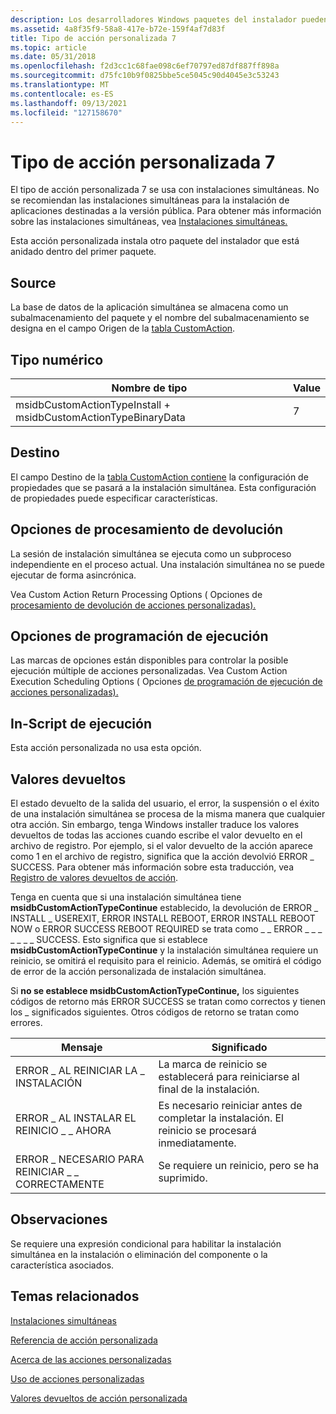 ```yaml
---
description: Los desarrolladores Windows paquetes del instalador pueden optar por usar una acción personalizada de tipo 7 cuando las acciones estándar no son suficientes para ejecutar la instalación.
ms.assetid: 4a8f35f9-58a8-417e-b72e-159f4af7d83f
title: Tipo de acción personalizada 7
ms.topic: article
ms.date: 05/31/2018
ms.openlocfilehash: f2d3cc1c68fae098c6ef70797ed87df887ff898a
ms.sourcegitcommit: d75fc10b9f0825bbe5ce5045c90d4045e3c53243
ms.translationtype: MT
ms.contentlocale: es-ES
ms.lasthandoff: 09/13/2021
ms.locfileid: "127158670"
---
```

# <a name="custom-action-type-7"></a>Tipo de acción personalizada 7

El tipo de acción personalizada 7 se usa con instalaciones simultáneas. No se recomiendan las instalaciones simultáneas para la instalación de aplicaciones destinadas a la versión pública. Para obtener más información sobre las instalaciones simultáneas, vea [Instalaciones simultáneas.](concurrent-installations.md)

Esta acción personalizada instala otro paquete del instalador que está anidado dentro del primer paquete.

## <a name="source"></a>Source

La base de datos de la aplicación simultánea se almacena como un subalmacenamiento del paquete y el nombre del subalmacenamiento se designa en el campo Origen de la [tabla CustomAction](customaction-table.md).

## <a name="numeric-type"></a>Tipo numérico



| Nombre de tipo                                                      | Value |
|----------------------------------------------------------------|-------|
| msidbCustomActionTypeInstall + msidbCustomActionTypeBinaryData | 7     |



 

## <a name="target"></a>Destino

El campo Destino de la [tabla CustomAction contiene](customaction-table.md) la configuración de propiedades que se pasará a la instalación simultánea. Esta configuración de propiedades puede especificar características.

## <a name="return-processing-options"></a>Opciones de procesamiento de devolución

La sesión de instalación simultánea se ejecuta como un subproceso independiente en el proceso actual. Una instalación simultánea no se puede ejecutar de forma asincrónica.

Vea Custom Action Return Processing Options ( Opciones de [procesamiento de devolución de acciones personalizadas).](custom-action-return-processing-options.md)

## <a name="execution-scheduling-options"></a>Opciones de programación de ejecución

Las marcas de opciones están disponibles para controlar la posible ejecución múltiple de acciones personalizadas. Vea Custom Action Execution Scheduling Options ( Opciones [de programación de ejecución de acciones personalizadas).](custom-action-execution-scheduling-options.md)

## <a name="in-script-execution-options"></a>In-Script de ejecución

Esta acción personalizada no usa esta opción.

## <a name="return-values"></a>Valores devueltos

El estado devuelto de la salida del usuario, el error, la suspensión o el éxito de una instalación simultánea se procesa de la misma manera que cualquier otra acción. Sin embargo, tenga Windows installer traduce los valores devueltos de todas las acciones cuando escribe el valor devuelto en el archivo de registro. Por ejemplo, si el valor devuelto de la acción aparece como 1 en el archivo de registro, significa que la acción devolvió ERROR \_ SUCCESS. Para obtener más información sobre esta traducción, vea [Registro de valores devueltos de acción](logging-of-action-return-values.md).

Tenga en cuenta que si una instalación simultánea tiene **msidbCustomActionTypeContinue** establecido, la devolución de ERROR \_ INSTALL \_ USEREXIT, ERROR INSTALL REBOOT, ERROR INSTALL REBOOT NOW o ERROR SUCCESS REBOOT REQUIRED se trata como \_ \_ ERROR \_ \_ \_ \_ \_ \_ \_ SUCCESS. Esto significa que si establece **msidbCustomActionTypeContinue** y la instalación simultánea requiere un reinicio, se omitirá el requisito para el reinicio. Además, se omitirá el código de error de la acción personalizada de instalación simultánea.

Si **no se establece msidbCustomActionTypeContinue,** los siguientes códigos de retorno más ERROR SUCCESS se tratan como correctos y tienen los \_ significados siguientes. Otros códigos de retorno se tratan como errores.



| Mensaje                          | Significado                                                                                              |
|----------------------------------|------------------------------------------------------------------------------------------------------|
| ERROR \_ AL REINICIAR LA \_ INSTALACIÓN           | La marca de reinicio se establecerá para reiniciarse al final de la instalación.                                  |
| ERROR \_ AL INSTALAR EL REINICIO \_ \_ AHORA      | Es necesario reiniciar antes de completar la instalación. El reinicio se procesará inmediatamente. |
| ERROR \_ NECESARIO PARA REINICIAR \_ \_ CORRECTAMENTE | Se requiere un reinicio, pero se ha suprimido.                                                          |



 

## <a name="remarks"></a>Observaciones

Se requiere una expresión condicional para habilitar la instalación simultánea en la instalación o eliminación del componente o la característica asociados.

## <a name="related-topics"></a>Temas relacionados

<dl> <dt>

[Instalaciones simultáneas](concurrent-installations.md)
</dt> <dt>

[Referencia de acción personalizada](custom-action-reference.md)
</dt> <dt>

[Acerca de las acciones personalizadas](about-custom-actions.md)
</dt> <dt>

[Uso de acciones personalizadas](using-custom-actions.md)
</dt> <dt>

[Valores devueltos de acción personalizada](custom-action-return-values.md)
</dt> </dl>

 

 



